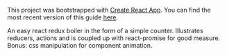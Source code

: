 This project was bootstrapped with [Create React App](https://github.com/facebookincubator/create-react-app).
You can find the most recent version of this guide [here](https://github.com/facebookincubator/create-react-app/blob/master/packages/react-scripts/template/README.md).

An easy react redux boiler in the form of a simple counter. Illustrates reducers, actions and is coupled up with react-promise for good measure. Bonus: css manipulation for component animation.

